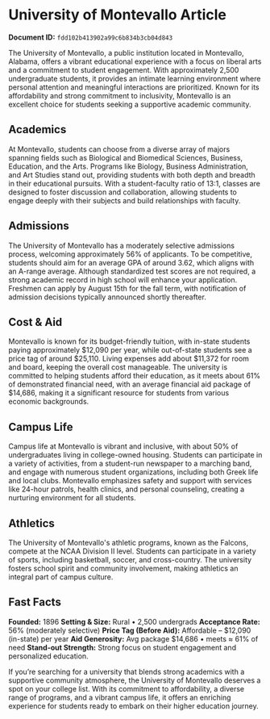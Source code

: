 # University of Montevallo Article

**Document ID:** `fdd102b413902a99c6b834b3cb04d843`

The University of Montevallo, a public institution located in Montevallo, Alabama, offers a vibrant educational experience with a focus on liberal arts and a commitment to student engagement. With approximately 2,500 undergraduate students, it provides an intimate learning environment where personal attention and meaningful interactions are prioritized. Known for its affordability and strong commitment to inclusivity, Montevallo is an excellent choice for students seeking a supportive academic community.

## Academics
At Montevallo, students can choose from a diverse array of majors spanning fields such as Biological and Biomedical Sciences, Business, Education, and the Arts. Programs like Biology, Business Administration, and Art Studies stand out, providing students with both depth and breadth in their educational pursuits. With a student-faculty ratio of 13:1, classes are designed to foster discussion and collaboration, allowing students to engage deeply with their subjects and build relationships with faculty.

## Admissions
The University of Montevallo has a moderately selective admissions process, welcoming approximately 56% of applicants. To be competitive, students should aim for an average GPA of around 3.62, which aligns with an A-range average. Although standardized test scores are not required, a strong academic record in high school will enhance your application. Freshmen can apply by August 15th for the fall term, with notification of admission decisions typically announced shortly thereafter.

## Cost & Aid
Montevallo is known for its budget-friendly tuition, with in-state students paying approximately $12,090 per year, while out-of-state students see a price tag of around $25,110. Living expenses add about $11,372 for room and board, keeping the overall cost manageable. The university is committed to helping students afford their education, as it meets about 61% of demonstrated financial need, with an average financial aid package of $14,686, making it a significant resource for students from various economic backgrounds.

## Campus Life
Campus life at Montevallo is vibrant and inclusive, with about 50% of undergraduates living in college-owned housing. Students can participate in a variety of activities, from a student-run newspaper to a marching band, and engage with numerous student organizations, including both Greek life and local clubs. Montevallo emphasizes safety and support with services like 24-hour patrols, health clinics, and personal counseling, creating a nurturing environment for all students.

## Athletics
The University of Montevallo's athletic programs, known as the Falcons, compete at the NCAA Division II level. Students can participate in a variety of sports, including basketball, soccer, and cross-country. The university fosters school spirit and community involvement, making athletics an integral part of campus culture.

## Fast Facts
**Founded:** 1896
**Setting & Size:** Rural • 2,500 undergrads
**Acceptance Rate:** 56% (moderately selective)
**Price Tag (Before Aid):** Affordable – $12,090 (in-state) per year
**Aid Generosity:** Avg package $14,686 • meets ≈ 61% of need
**Stand-out Strength:** Strong focus on student engagement and personalized education.

If you’re searching for a university that blends strong academics with a supportive community atmosphere, the University of Montevallo deserves a spot on your college list. With its commitment to affordability, a diverse range of programs, and a vibrant campus life, it offers an enriching experience for students ready to embark on their higher education journey.
